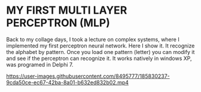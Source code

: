 # MY FIRST MULTI LAYER PERCEPTRON (MLP)
Back to my collage days, I took a lecture on complex systems, where I implemented my first perceptron neural network.
Here I show it. It recognize the alphabet by pattern. Once you load one pattern (letter) you can modify it and see if the perceptron can recognize it.
It works natively in windows XP, was programed in Delphi 7.


https://user-images.githubusercontent.com/8495777/185830237-9cda50ce-ec67-42ba-8a01-b632ed832b02.mp4

